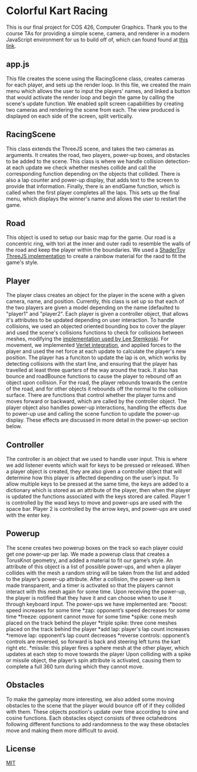 # Colorful Kart Racing

This is our final project for COS 426, Computer Graphics. Thank you to the course TAs for providing a simple scene, camera, and renderer in a modern JavaScript environment for us to build off of, which can found found at [this link](https://reillybova.github.io/three-seed/).

## app.js
This file creates the scene using the RacingScene class, creates cameras for each player, and sets up the render loop. In this file, we created the main menu which allows the user to input the players' names, and linked a button that would activate the render loop and begin the game by calling the scene's update function. We enabled split screen capabilities by creating two cameras and rendering the scene from each. The view produced is displayed on each side of the screen, split vertically. 

## RacingScene
This class extends the ThreeJS scene, and takes the two cameras as arguments. It creates the road, two players, power-up boxes, and obstacles to be added to the scene. This class is where we handle collision detection- at each update we check whether meshes collide and call the corresponding function depending on the objects that collided. There is also a lap counter and power-up display, that adds text to the screen to provide that information. Finally, there is an endGame function, which is called when the first player completes all the laps. This sets up the final menu, which displays the winner's name and allows the user to restart the game. 

## Road
This object is used to setup our basic map for the game. Our road is a concentric ring, with tori at the inner and outer radii to resemble the walls of the road and keep the player within the boundaries. We used a [ShaderToy ThreeJS implementation](https://threejsfundamentals.org/threejs/lessons/threejs-shadertoy.html) to create a rainbow material for the raod to fit the game's style. 

## Player
The player class creates an object for the player in the scene with a given camera, name, and position. Currently, this class is set up so that each of the two players are given a model depending on the name (defaulted to "player1" and "player2". Each player is given a controller object, that allows it's attributes to be updated depending on user interaction. To handle collisions, we used an objected oriented bounding box to cover the player and used the scene's collisions functions to check for collisions between meshes, modifying the [implementation used by Lee Stemkoski](https://github.com/stemkoski/stemkoski.github.com/blob/master/Three.js/Collision-Detection.html). For movement, we implemented [Verlet integration](https://en.wikipedia.org/wiki/Verlet_integration), and applied forces to the player and used the net force at each update to calculate the player's new position. The player has a funciton to update the lap is on, which works by detecting collisions with the start line, and ensuring that the player has travelled at least three quarters of the way around the track. It also has bounce and roadBounce functions to cause the player to rebound off an object upon collision. For the road, the player rebounds towards the centre of the road, and for other objects it rebounds off the normal to the collision surface. There are functions that control whether the player turns and moves forward or backward, which are called by the controller object. The player object also handles power-up interactions, handling the effects due to power-up use and calling the scene function to update the power-up display. These effects are discussed in more detail in the power-up section below. 

## Controller 

The controller is an object that we used to handle user input. This is where we add listener events which wait for keys to be pressed or released. When a player object is created, they are also given a controller object that will determine how this player is affected depending on the user’s input. To allow multiple keys to be pressed at the same time, the keys are added to a dictionary which is stored as an attribute of the player, then when the player is updated the functions associated with the keys stored are called. Player 1 is controlled by the wasd keys to move and power-ups are used with the space bar. Player 2 is controlled by the arrow keys, and power-ups are used with the enter key. 

## Powerup
The scene creates two powerup boxes on the track so each player could get one power-up per lap. We made a powerup class that creates a TorusKnot geometry, and added a material to fit our game’s style. An attribute of this object is a list of possible power-ups, and when a player collides with the mesh a random string will be taken from the list and added to the player’s power-up attribute. After a collision, the power-up item is made transparent, and a timer is activated so that the players cannot interact with this mesh again for some time.  Upon receiving the power-up, the player is notified that they have it and can choose when to use it through keyboard input. The power-ups we have implemented are:
*boost: speed increases for some time
*zap: opponent’s speed decreases for some time
*freeze: opponent cannot move for some time
*spike: cone mesh placed on the track behind the player
*triple spike: three cone meshes placed on the track behind the player
*add lap: player's lap count increases
*remove lap: opponent’s lap count decreases
*reverse controls: opponent’s controls are reversed, so forward is back and steering left turns the kart right etc. 
*missile: this player fires a sphere mesh at the other player, which updates at each step to move towards the player
Upon colliding with a spike or missile object, the player’s spin attribute is activated, causing them to complete a full 360 turn during which they cannot move. 

## Obstacles 
To make the gameplay more interesting, we also added some moving obstacles to the scene that the player would bounce off of if they collided with them. These objects position's update over time according to sine and cosine functions. Each obstacles object consists of three octahedrons following different functions to add randomness to the way these obstacles move and making them more difficult to avoid.  

## License
[MIT](./LICENSE)
